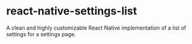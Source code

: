 # react-native-settings-list
A clean and highly customizable React Native implementation of a list of settings for a settings page.
